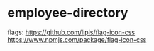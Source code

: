 # employee-directory


flags: https://github.com/lipis/flag-icon-css
https://www.npmjs.com/package/flag-icon-css